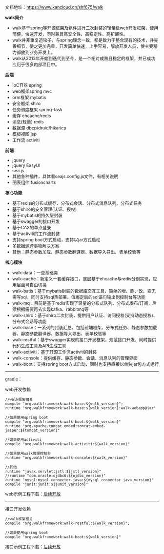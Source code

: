 文档地址：https://www.kancloud.cn/shf675/walk

**walk简介**
* walk基于spring等开源框架及组件进行二次封装的轻量级web开发框架，使用简便，快速开发，同时兼具高安全性、高稳定性、高扩展性。
* walk并非重复造轮子，与spring理念一致，都是致力于整合现有的技术，并完善细节，使之更加完善，开发简单快速，上手容易，解放开发人员，使主要精力都放到业务开发上。
* walk从2013年开始到迭代到至今，是一个相对成熟且稳定的框架，并已成功应用于很多内部项目中。

**后端**
* IoC容器 spring
* web框架spring mvc
* orm框架 mybatis
* 安全框架 shiro
* 任务调度框架 spring-task
* 缓存 ehcache/redis
* 消息(轻量) redis
* 数据源 dbcp/druid/hikaricp
* 模板视图 jsp
* 工作流 activiti

**前端**
* jquery
* jquery EasyUI
* sea.js
* 其他各种插件，具体看seajs.config.js文件，有相关说明
* 图表组件 fusioncharts

**核心功能**
* 基于redis的分布式缓存、分布式会话、分布式消息队列、分布式任务
* 基于shiro的安全管理(认证、授权)
* 基于mybatis的持久层封装
* 基于swagger的接口开发
* 基于CAS的单点登录
* 基于activiti的工作流封装
* 支持spring boot方式启动，支持以jar方式启动
* 多数据源跨事物解决方案
* 其他：静态参数加载、静态参数翻译器、数据导入导出、表单校验等

**核心模块**
* walk-data：一些基础类
* walk-cache：新定义一套缓存接口，底层基于ehcache与redis分别实现，应用层面可自由切换
* walk-batis：基于mybatis封装的数据库交互工具，简单的增、删、改、查无需写sql，同时支持sql热部署、值绑定后的sql语句输出到控制台等功能
* walk-mq：目前是基于redis实现了轻量的分布式队列、分布式发布/订阅，后续根据需要再去实现kafka、rabbitmq等
* walk-shiro：基于shiro二次封装，提供用户认证、访问授权(支持动态授权)、分布式会话等功能
* walk-base：一系列的封装汇总，包括前端框架、分布式任务、静态参数加载器、静态参数翻译器、数据导入导出、表单校验等
* walk-restful：基于swagger实现的接口开发框架，规范接口开发，同时提供代码生成工具及API生成工具
* walk-activiti：基于开源工作流activiti的封装
* walk-console：提供缓存、静态参数、会话、消息队列的管理界面
* walk-boot：支持spring boot方式启动，同时也支持直接以单独jar包方式运行

* * * * *
gradle：

web开发依赖
~~~
//walk框架相关
compile "org.walkframework:walk-base:${walk_version}";
runtime "org.walkframework:walk-base:${walk_version}:walk-webapp@jar"

//如果使用spring boot
compile "org.walkframework:walk-boot:${walk_version}"
runtime "org.apache.tomcat.embed:tomcat-embed-jasper:${tomcat_version}"

//如果使用activiti
compile "org.walkframework:walk-activiti:${walk_version}"

//如果使用walk管理控制台
runtime "org.walkframework:walk-console:${walk_version}"

//其他
runtime "javax.servlet:jstl:${jstl_version}"
//runtime "com.oracle:ojdbc6:${ojdbc_version}"
runtime "mysql:mysql-connector-java:${mysql_connector_java_version}"
compile "junit:junit:${junit_version}"
~~~
web示例工程下载：[后续开放](#)

* * * * *
接口开发依赖
~~~
//walk框架相关
compile "org.walkframework:walk-restful:${walk_version}";

//如果使用spring boot
compile "org.walkframework:walk-boot:${walk_version}"
~~~
接口示例工程下载：[后续开放](#)
